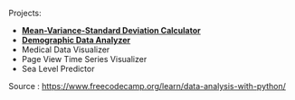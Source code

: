 
Projects:
  - **[Mean-Variance-Standard Deviation Calculator](https://github.com/GBlanch/fCC-Data-Analysis-with-Python-Certification/tree/main/0.mvsd.calc)**
  - **[Demographic Data Analyzer](https://github.com/GBlanch/fCC-Data-Analysis-with-Python-Certification/tree/main/1.demographic_analyzer)**
  - Medical Data Visualizer
  - Page View Time Series Visualizer
  - Sea Level Predictor

Source :  https://www.freecodecamp.org/learn/data-analysis-with-python/
